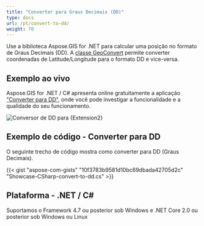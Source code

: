 ```yaml
---
title: "Converter para Graus Decimais (DD)"
type: docs
url: /pt/convert-to-dd/
weight: 70
---
```


Use a biblioteca Aspose.GIS for .NET para calcular uma posição no formato de Graus Decimais (DD). A [classe GeoConvert](https://reference.aspose.com/gis/net/aspose.gis/geoconvert) permite converter coordenadas de Latitude/Longitude para o formato DD e vice-versa.

## **Exemplo ao vivo**

Aspose.GIS for .NET / C# apresenta online gratuitamente a aplicação ["Converter para DD"](https://products.aspose.app/gis/coordinates/convert-to-dd), onde você pode investigar a funcionalidade e a qualidade do seu funcionamento.

![Conversor de DD para {Extension2}](coordinates.png)

## **Exemplo de código - Converter para DD**

O seguinte trecho de código mostra como converter para DD (Graus Decimais).

{{< gist "aspose-com-gists" "10f3783b9581d10bc69dbada42705d2c" "Showcase-CSharp-convert-to-dd.cs" >}}

## **Plataforma - .NET / C#**

Suportamos o Framework 4.7 ou posterior sob Windows e .NET Core 2.0 ou posterior sob Windows ou Linux
